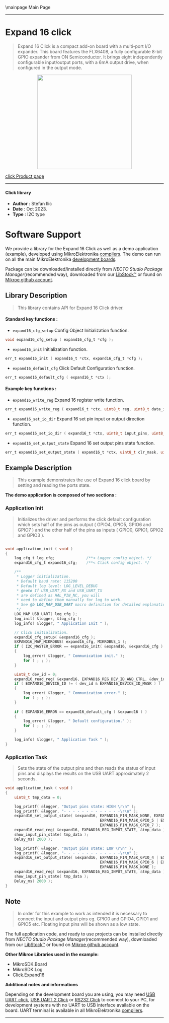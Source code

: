 \mainpage Main Page

---
# Expand 16 click

> Expand 16 Click is a compact add-on board with a multi-port I/O expander. This board features the FLX6408, a fully configurable 8-bit GPIO expander from ON Semiconductor. It brings eight independently configurable input/output ports, with a 6mA output drive, when configured in the output mode. 

<p align="center">
  <img src="https://download.mikroe.com/images/click_for_ide/expand16_click.png" height=300px>
</p>

[click Product page](https://www.mikroe.com/expand-16-click)

---


#### Click library

- **Author**        : Stefan Ilic
- **Date**          : Oct 2023.
- **Type**          : I2C type


# Software Support

We provide a library for the Expand 16 Click
as well as a demo application (example), developed using MikroElektronika
[compilers](https://www.mikroe.com/necto-studio).
The demo can run on all the main MikroElektronika [development boards](https://www.mikroe.com/development-boards).

Package can be downloaded/installed directly from *NECTO Studio Package Manager*(recommended way), downloaded from our [LibStock&trade;](https://libstock.mikroe.com) or found on [Mikroe github account](https://github.com/MikroElektronika/mikrosdk_click_v2/tree/master/clicks).

## Library Description

> This library contains API for Expand 16 Click driver.

#### Standard key functions :

- `expand16_cfg_setup` Config Object Initialization function.
```c
void expand16_cfg_setup ( expand16_cfg_t *cfg );
```

- `expand16_init` Initialization function.
```c
err_t expand16_init ( expand16_t *ctx, expand16_cfg_t *cfg );
```

- `expand16_default_cfg` Click Default Configuration function.
```c
err_t expand16_default_cfg ( expand16_t *ctx );
```

#### Example key functions :

- `expand16_write_reg` Expand 16 register write function.
```c
err_t expand16_write_reg ( expand16_t *ctx, uint8_t reg, uint8_t data_in );
```

- `expand16_set_io_dir` Expand 16 set pin input or output direction function.
```c
err_t expand16_set_io_dir ( expand16_t *ctx, uint8_t input_pins, uint8_t output_pins );
```

- `expand16_set_output_state` Expand 16 set output pins state function.
```c
err_t expand16_set_output_state ( expand16_t *ctx, uint8_t clr_mask, uint8_t set_mask );
```

## Example Description

> This example demonstrates the use of Expand 16 click board by setting and reading 
  the ports state.

**The demo application is composed of two sections :**

### Application Init

> Initializes the driver and performs the click default configuration which sets 
  half of the pins as output ( GPIO4, GPIO5, GPIO6 and GPIO7 ) and the 
  other half of the pins as inputs ( GPIO0, GPIO1, GPIO2 and GPIO3 ).

```c

void application_init ( void ) 
{
    log_cfg_t log_cfg;              /**< Logger config object. */
    expand16_cfg_t expand16_cfg;    /**< Click config object. */

    /** 
     * Logger initialization.
     * Default baud rate: 115200
     * Default log level: LOG_LEVEL_DEBUG
     * @note If USB_UART_RX and USB_UART_TX 
     * are defined as HAL_PIN_NC, you will 
     * need to define them manually for log to work. 
     * See @b LOG_MAP_USB_UART macro definition for detailed explanation.
     */
    LOG_MAP_USB_UART( log_cfg );
    log_init( &logger, &log_cfg );
    log_info( &logger, " Application Init " );

    // Click initialization.
    expand16_cfg_setup( &expand16_cfg );
    EXPAND16_MAP_MIKROBUS( expand16_cfg, MIKROBUS_1 );
    if ( I2C_MASTER_ERROR == expand16_init( &expand16, &expand16_cfg ) ) 
    {
        log_error( &logger, " Communication init." );
        for ( ; ; );
    }

    uint8_t dev_id = 0;
    expand16_read_reg( &expand16, EXPAND16_REG_DEV_ID_AND_CTRL, &dev_id ); 
    if ( EXPAND16_DEVICE_ID != ( dev_id & EXPAND16_DEVICE_ID_MASK ) )
    {
        log_error( &logger, " Communication error." );
        for ( ; ; );
    }
    
    if ( EXPAND16_ERROR == expand16_default_cfg ( &expand16 ) )
    {
        log_error( &logger, " Default configuration." );
        for ( ; ; );
    }

    log_info( &logger, " Application Task " );
}

```

### Application Task

> Sets the state of the output pins and then reads the status of input pins
  and displays the results on the USB UART approximately 2 seconds.

```c
void application_task ( void ) 
{
    uint8_t tmp_data = 0;

    log_printf( &logger, "Output pins state: HIGH \r\n" );
    log_printf( &logger, "- - - - - - - - - - - - -\r\n" );
    expand16_set_output_state( &expand16, EXPAND16_PIN_MASK_NONE, EXPAND16_PIN_MASK_GPIO_4 | 
                                          EXPAND16_PIN_MASK_GPIO_5 | EXPAND16_PIN_MASK_GPIO_6 | 
                                          EXPAND16_PIN_MASK_GPIO_7 );
    expand16_read_reg( &expand16, EXPAND16_REG_INPUT_STATE, &tmp_data ); 
    show_input_pin_state( tmp_data );
    Delay_ms( 2000 );

    log_printf( &logger, "Output pins state: LOW \r\n" );
    log_printf( &logger, "- - - - - - - - - - - - -\r\n" );
    expand16_set_output_state( &expand16, EXPAND16_PIN_MASK_GPIO_4 | EXPAND16_PIN_MASK_GPIO_5 | 
                                          EXPAND16_PIN_MASK_GPIO_6 | EXPAND16_PIN_MASK_GPIO_7, 
                                          EXPAND16_PIN_MASK_NONE );
    expand16_read_reg( &expand16, EXPAND16_REG_INPUT_STATE, &tmp_data ); 
    show_input_pin_state( tmp_data );
    Delay_ms( 2000 );
}
```

## Note

> In order for this example to work as intended it is necessary to connect the input and output pins 
  eg. GPIO0 and GPIO4, GPIO1 and GPIO5 etc. Floating input pins will be shown as a low state.

The full application code, and ready to use projects can be installed directly from *NECTO Studio Package Manager*(recommended way), downloaded from our [LibStock&trade;](https://libstock.mikroe.com) or found on [Mikroe github account](https://github.com/MikroElektronika/mikrosdk_click_v2/tree/master/clicks).

**Other Mikroe Libraries used in the example:**

- MikroSDK.Board
- MikroSDK.Log
- Click.Expand16

**Additional notes and informations**

Depending on the development board you are using, you may need
[USB UART click](https://www.mikroe.com/usb-uart-click),
[USB UART 2 Click](https://www.mikroe.com/usb-uart-2-click) or
[RS232 Click](https://www.mikroe.com/rs232-click) to connect to your PC, for
development systems with no UART to USB interface available on the board. UART
terminal is available in all MikroElektronika
[compilers](https://shop.mikroe.com/compilers).

---

